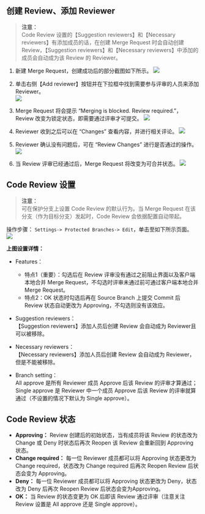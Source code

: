## 创建 Review、添加 Reviewer

>**注意：**  
> Code Review 设置的【Suggestion reviewers】和【Necessary reviewers】有添加成员的话，在创建 Merge Request 时会自动创建 Review，【Suggestion reviewers】和【Necessary reviewers】中添加的成员会自动成为该 Review 的 Reviewer。

1. 新建 Merge Request，创建成功后的部分截图如下所示。
![](https://mc.qcloudimg.com/static/img/b826e7a2545369e4b4925564f931617e/2017-09-18_105418.png)

2. 单击右侧【Add reviewer】按钮并在下拉框中找到需要参与评审的人员来添加 Reviewer。  
![](https://mc.qcloudimg.com/static/img/9816d1f662a1e2f360208103aa9c4bae/2017-09-15_093630.png)

3. Merge Request 将会提示 “Merging is blocked. Review required.”，Review 改变为锁定状态，即需要通过评审才可提交。
![](https://mc.qcloudimg.com/static/img/c4ec0da3d825aec2a856a76adcaab63c/2017-09-15_094738.png)

4. Reviewer 收到之后可以在 “Changes” 查看内容，并进行相关评论。
![](https://mc.qcloudimg.com/static/img/cc0bb1c28dfa11760caef2a4e6822343/2017-09-18_103955.png)

5. Reviewer 确认没有问题后，可在 “Review Changes” 进行是否通过的操作。
![](https://mc.qcloudimg.com/static/img/4d249876e6e8ea4d5cd51a11710d2302/2017-09-15_095345.png)

6. 当 Review 评审已经通过后，Merge Request 将改变为可合并状态。
![](https://mc.qcloudimg.com/static/img/7385118075d2e0e541f4d84ab5b9b0f9/2017-09-15_100629.png)

  
## Code Review 设置
> **注意：**  
> 可在保护分支上设置 Code Review 的默认行为。当 Merge Request 在该分支（作为目标分支）发起时，Code Review 会依据配置自动带起。

操作步骤： `Settings-> Protected Branches-> Edit`，单击至如下所示页面。
![](https://mc.qcloudimg.com/static/img/63a5157559f759e936764b56f0d99804/2017-09-18_120854.png)

**上图设置详情：**

- Features：
    - 特点1（重要）：勾选后在 Review 评审没有通过之前阻止界面以及客户端本地合并 Merge Request，不勾选时评审未通过前可通过客户端本地合并 Merge Request。
    - 特点2：OK 状态时勾选后再在 Source Branch 上提交 Commit 后 Review 状态自动更改为 Approving，不勾选则没有该效应。

- Suggestion reviewers：  
【Suggestion reviewers】添加人员后创建 Review 会自动成为 Reviewer且可以被移除。

- Necessary reviewers：  
【Necessary reviewers】添加人员后创建 Review 会自动成为 Reviewer，但是不能被移除。

- Branch setting：  
All approve 是所有 Reviewer 成员 Approve 后该 Review 的评审才算通过；
Single approve 是 Reviewer 中一个成员 Approve 后该 Review 的评审就算通过（不设置的情况下默认为 Single approve）。

## Code Review 状态
- **Approving：** Review 创建后的初始状态，当有成员将该 Review 的状态改为 Change 或 Deny 时状态后再次 Reopen 该 Review 会重新回到 Approving 状态。
- **Change required：** 每一位 Reviewer 成员都可以将 Approving 状态更改为 Change required，状态改为 Change required 后再次 Reopen Review 后状态会变为 Approving。
- **Deny：** 每一位 Reviewer 成员都可以将 Approving 状态更改为 Deny，状态改为 Deny 后再次 Reopen Review 后状态会变为Approving。
- **OK：** 当 Review 的状态变更为 OK 后即该 Review 通过评审（注意关注 Review 设置是 All approve 还是 Single approve）。

  
